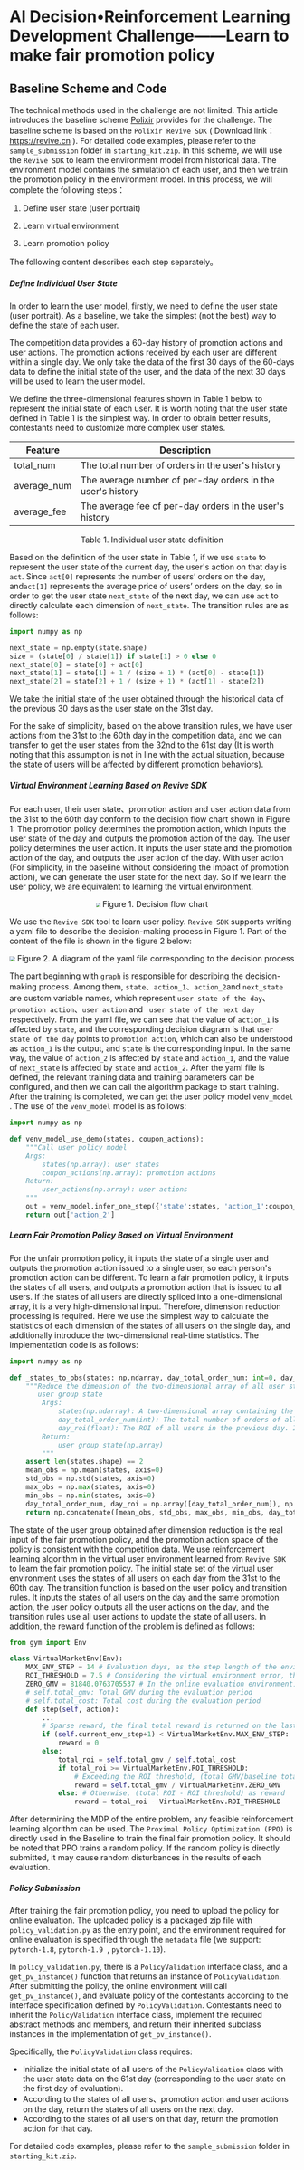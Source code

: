 

# AI Decision•Reinforcement Learning Development Challenge——Learn to make fair promotion policy

## Baseline Scheme and Code

The technical methods used in the challenge are not limited. This article introduces the baseline scheme [Polixir](http://polixir.ai/) provides for the challenge. The baseline scheme is based on the `Polixir Revive SDK` ( Download link： https://revive.cn ). For detailed code examples, please refer to the `sample_submission` folder in `starting_kit.zip`.
In this scheme, we will use the `Revive SDK` to learn the environment model from historical data. The environment model contains the simulation of each user, and then we train the promotion policy in the environment model. In this process, we will complete the following steps：

1. Define user state (user portrait)

2. Learn virtual environment

3. Learn promotion policy

The following content describes each step separately。

##### Define Individual User State

In order to learn the user model, firstly, we need to define the user state (user portrait). As a baseline, we take the simplest (not the best) way to define the state of each user.

The competition data provides a 60-day history of promotion actions and user actions. The promotion actions received by each user are different within a single day. We only take the data of the first 30 days of the 60-days data to define the initial state of the user, and the data of the next 30 days will be used to learn the user model.

We define the three-dimensional features shown in Table 1 below to represent the initial state of each user. It is worth noting that the user state defined in Table 1 is the simplest way. In order to obtain better results, contestants need to customize more complex user states.



| Feature      | Description  |
| ----------- | ------------------------------------------- |
| total_num   | The total number of orders in the user's history                            |
| average_num | The average number of per-day orders in the user's history |
| average_fee | The average fee of per-day orders in the user's history |

<center> Table 1. Individual user state definition </center>

Based on the definition of the user state in Table 1, if we use `state` to represent the user state of the current day, the user's action on that day is `act`. Since `act[0]` represents the number of users’ orders on the day, and`act[1]` represents the average price of users’ orders on the day, so in order to get the user state `next_state` of the next day, we can use `act` to directly calculate each dimension of `next_state`. The transition rules are as follows:

```python
import numpy as np

next_state = np.empty(state.shape)
size = (state[0] / state[1]) if state[1] > 0 else 0
next_state[0] = state[0] + act[0]
next_state[1] = state[1] + 1 / (size + 1) * (act[0] - state[1])
next_state[2] = state[2] + 1 / (size + 1) * (act[1] - state[2])
```

We take the initial state of the user obtained through the historical data of the previous 30 days as the user state on the 31st day.

For the sake of simplicity, based on the above transition rules, we have user actions from the 31st to the 60th day in the competition data, and we can transfer to get the user states from the 32nd to the 61st day (It is worth noting that this assumption is not in line with the actual situation, because the state of users will be affected by different promotion behaviors).

##### Virtual Environment Learning Based on Revive SDK

For each user, their user state、promotion action and user action data from the 31st to the 60th day conform to the decision flow chart shown in Figure 1: The promotion policy determines the promotion action, which inputs the user state of the day and outputs the promotion action of the day. The user policy determines the user action. It inputs the user state and the promotion action of the day, and outputs the user action of the day. With user action (For simplicity, in the baseline without considering the impact of promotion action), we can generate the user state for the next day. So if we learn the user policy, we are equivalent to learning the virtual environment.

<center>
<img src="images/revive_graph_en.png" style="zoom:48%;" />
Figure 1. Decision flow chart
</center>

We use the `Revive SDK` tool to learn user policy. `Revive SDK` supports writing a yaml file to describe the decision-making process in Figure 1. Part of the content of the file is shown in the figure 2 below:



<center>
<img src="images/yaml.png"  style="zoom:58%;" />
Figure 2. A diagram of the yaml file corresponding to the decision process
</center>


The part beginning with `graph` is responsible for describing the decision-making process. Among them, `state`、`action_1`、`action_2`and `next_state` are custom variable names,  which represent `user state of the day`、`promotion action`、`user action` and ` user state of the next day` respectively. From the yaml file, we can see that the value of `action_1` is affected by `state`, and the corresponding decision diagram is that `user state of the day` points to `promotion action`, which can also be understood as `action_1` is the output, and `state` is the corresponding input. In the same way, the value of `action_2` is affected by `state` and `action_1`, and the value of `next_state` is affected by `state` and `action_2`. After the yaml file is defined, the relevant training data and training parameters can be configured,  and then we can call the algorithm package to start training. After the training is completed, we can get the user policy model `venv_model` . The use of the `venv_model` model is as follows:

```python
import numpy as np

def venv_model_use_demo(states, coupon_actions):
    """Call user policy model
    Args:
    	states(np.array): user states
    	coupon_actions(np.array): promotion actions
    Return:
    	user_actions(np.array): user actions
    """
    out = venv_model.infer_one_step({'state':states, 'action_1':coupon_actions})
	return out['action_2']
```

##### Learn Fair Promotion Policy Based on Virtual Environment

For the unfair promotion policy, it inputs the state of a single user and outputs the promotion action issued to a single user, so each person's promotion action can be different. To learn a fair promotion policy, it inputs the states of all users, and outputs a promotion action that is issued to all users. If the states of all users are directly spliced into a one-dimensional array, it is a very high-dimensional input. Therefore, dimension reduction processing is required. Here we use the simplest way to calculate the statistics of each dimension of the states of all users on the single day, and additionally introduce the two-dimensional real-time statistics. The implementation code is as follows:

```python
import numpy as np

def _states_to_obs(states: np.ndarray, day_total_order_num: int=0, day_roi: float=0.0):
    """Reduce the dimension of the two-dimensional array of all user states to a one-dimensional
       user group state
        Args:
            states(np.ndarray): A two-dimensional array containing the state of each user
            day_total_order_num(int): The total number of orders of all users in the previous day. If it is             	                      the first day, the default is 0
            day_roi(float): The ROI of all users in the previous day. If it is the first day, the default is 				             0.0
        Return:
            user group state(np.array)
        """
    assert len(states.shape) == 2
    mean_obs = np.mean(states, axis=0)
    std_obs = np.std(states, axis=0)
    max_obs = np.max(states, axis=0)
    min_obs = np.min(states, axis=0)
    day_total_order_num, day_roi = np.array([day_total_order_num]), np.array([day_roi])
    return np.concatenate([mean_obs, std_obs, max_obs, min_obs, day_total_order_num, day_roi], 0)
```

The state of the user group obtained after dimension reduction is the real input of the fair promotion policy, and the promotion action space of the policy is consistent with the competition data. We use reinforcement learning algorithm in the virtual user environment learned from `Revive SDK` to learn the fair promotion policy. The initial state set of the virtual user environment uses the states of all users on each day from the 31st to the 60th day. The transition function is based on the user policy and transition rules. It inputs the states of all users on the day and the same promotion action, the user policy outputs all the user actions on the day, and the transition rules use all user actions to update the state of all users. In addition, the reward function of the problem is defined as follows:

```python
from gym import Env

class VirtualMarketEnv(Env):
	MAX_ENV_STEP = 14 # Evaluation days, as the step length of the environment
	ROI_THRESHOLD = 7.5 # Considering the virtual environment error, the ROI threshold is 7.5, which is 1.0                           higher than the actual online 6.5
	ZERO_GMV = 81840.0763705537 # In the online evaluation environment, the total GMV returned by not                                         issuing any coupons during the evaluation days
    # self.total_gmv: Total GMV during the evaluation period
    # self.total_cost: Total cost during the evaluation period
    def step(self, action):
        ...
        # Sparse reward, the final total reward is returned on the last day of evaluation, and the rewards             on the previous days are all 0
        if (self.current_env_step+1) < VirtualMarketEnv.MAX_ENV_STEP:
            reward = 0
        else:
            total_roi = self.total_gmv / self.total_cost
            if total_roi >= VirtualMarketEnv.ROI_THRESHOLD:
                # Exceeding the ROI threshold, (total GMV/baseline total GMV) as reward
            	reward = self.total_gmv / VirtualMarketEnv.ZERO_GMV
            else: # Otherwise, (total ROI - ROI threshold) as reward
            	reward = total_roi - VirtualMarketEnv.ROI_THRESHOLD
```

After determining the MDP of the entire problem, any feasible reinforcement learning algorithm can be used. The `Proximal Policy Optimization (PPO)` is directly used in the Baseline to train the final fair promotion policy. It should be noted that PPO trains a random policy. If the random policy is directly submitted, it may cause random disturbances in the results of each evaluation.

##### Policy Submission

After training the fair promotion policy, you need to upload the policy for online evaluation. The uploaded policy is a packaged zip file with `policy_validation.py` as the entry point, and the environment required for online evaluation is specified through the `metadata` file (we support: `pytorch-1.8`, `pytorch-1.9 `, `pytorch-1.10`).

In `policy_validation.py`, there is a `PolicyValidation` interface class, and a `get_pv_instance()` function that returns an instance of `PolicyValidation`. After submitting the policy, the online environment will call `get_pv_instance()`, and evaluate policy of the contestants according to the interface specification defined by `PolicyValidation`. Contestants need to inherit the `PolicyValidation` interface class, implement the required abstract methods and members, and return their inherited subclass instances in the implementation of `get_pv_instance()`.

Specifically, the `PolicyValidation` class requires:

* Initialize the initial state of all users of the `PolicyValidation` class with the user state data on the 61st day (corresponding to the user state on the first day of evaluation).
* According to the states of all users、promotion action and user actions on the day, return the states of all users on the next day.
* According to the states of all users on that day, return the promotion action for that day.

For detailed code examples, please refer to the `sample_submission` folder in `starting_kit.zip`.

